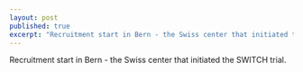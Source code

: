 ```yaml
---
layout: post
published: true
excerpt: "Recruitment start in Bern - the Swiss center that initiated the SWITCH trial."
---
```


Recruitment start in Bern - the Swiss center that initiated the SWITCH trial.
